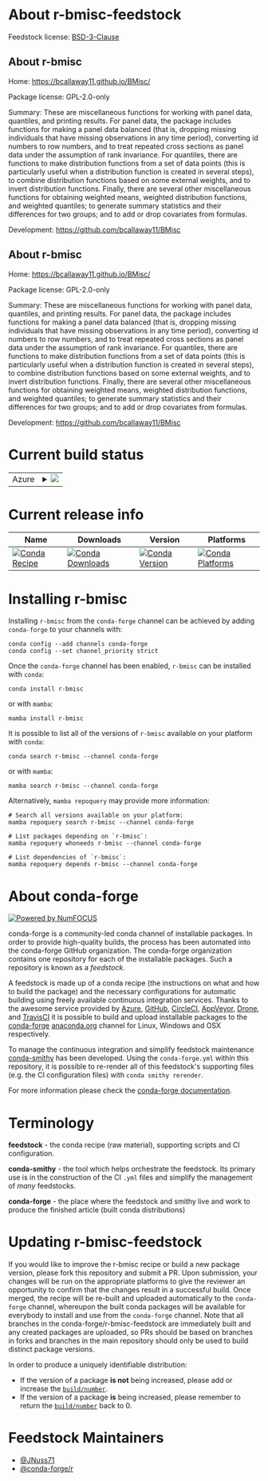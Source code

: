 About r-bmisc-feedstock
=======================

Feedstock license: [BSD-3-Clause](https://github.com/conda-forge/r-bmisc-feedstock/blob/main/LICENSE.txt)


About r-bmisc
-------------

Home: https://bcallaway11.github.io/BMisc/

Package license: GPL-2.0-only

Summary: These are miscellaneous functions for working with panel data, quantiles, and printing results.  For panel data, the package includes functions for making a panel data balanced (that is, dropping missing individuals that have missing observations in any time period), converting id numbers to row numbers, and to treat repeated cross sections as panel data under the assumption of rank invariance.  For quantiles, there are functions to make distribution functions from a set of data points (this is particularly useful when a distribution function is created in several steps), to combine distribution functions based on some external weights, and to invert distribution functions.  Finally, there are several other miscellaneous functions for obtaining weighted means, weighted distribution functions, and weighted quantiles; to generate summary statistics and their differences for two groups; and to add or drop covariates from formulas.

Development: https://github.com/bcallaway11/BMisc

About r-bmisc
-------------

Home: https://bcallaway11.github.io/BMisc/

Package license: GPL-2.0-only

Summary: These are miscellaneous functions for working with panel data, quantiles, and printing results.  For panel data, the package includes functions for making a panel data balanced (that is, dropping missing individuals that have missing observations in any time period), converting id numbers to row numbers, and to treat repeated cross sections as panel data under the assumption of rank invariance.  For quantiles, there are functions to make distribution functions from a set of data points (this is particularly useful when a distribution function is created in several steps), to combine distribution functions based on some external weights, and to invert distribution functions.  Finally, there are several other miscellaneous functions for obtaining weighted means, weighted distribution functions, and weighted quantiles; to generate summary statistics and their differences for two groups; and to add or drop covariates from formulas.

Development: https://github.com/bcallaway11/BMisc

Current build status
====================


<table>
    
  <tr>
    <td>Azure</td>
    <td>
      <details>
        <summary>
          <a href="https://dev.azure.com/conda-forge/feedstock-builds/_build/latest?definitionId=22871&branchName=main">
            <img src="https://dev.azure.com/conda-forge/feedstock-builds/_apis/build/status/r-bmisc-feedstock?branchName=main">
          </a>
        </summary>
        <table>
          <thead><tr><th>Variant</th><th>Status</th></tr></thead>
          <tbody><tr>
              <td>linux_64_r_base4.3</td>
              <td>
                <a href="https://dev.azure.com/conda-forge/feedstock-builds/_build/latest?definitionId=22871&branchName=main">
                  <img src="https://dev.azure.com/conda-forge/feedstock-builds/_apis/build/status/r-bmisc-feedstock?branchName=main&jobName=linux&configuration=linux%20linux_64_r_base4.3" alt="variant">
                </a>
              </td>
            </tr><tr>
              <td>linux_64_r_base4.4</td>
              <td>
                <a href="https://dev.azure.com/conda-forge/feedstock-builds/_build/latest?definitionId=22871&branchName=main">
                  <img src="https://dev.azure.com/conda-forge/feedstock-builds/_apis/build/status/r-bmisc-feedstock?branchName=main&jobName=linux&configuration=linux%20linux_64_r_base4.4" alt="variant">
                </a>
              </td>
            </tr><tr>
              <td>linux_aarch64_r_base4.3</td>
              <td>
                <a href="https://dev.azure.com/conda-forge/feedstock-builds/_build/latest?definitionId=22871&branchName=main">
                  <img src="https://dev.azure.com/conda-forge/feedstock-builds/_apis/build/status/r-bmisc-feedstock?branchName=main&jobName=linux&configuration=linux%20linux_aarch64_r_base4.3" alt="variant">
                </a>
              </td>
            </tr><tr>
              <td>linux_aarch64_r_base4.4</td>
              <td>
                <a href="https://dev.azure.com/conda-forge/feedstock-builds/_build/latest?definitionId=22871&branchName=main">
                  <img src="https://dev.azure.com/conda-forge/feedstock-builds/_apis/build/status/r-bmisc-feedstock?branchName=main&jobName=linux&configuration=linux%20linux_aarch64_r_base4.4" alt="variant">
                </a>
              </td>
            </tr><tr>
              <td>osx_64_r_base4.3</td>
              <td>
                <a href="https://dev.azure.com/conda-forge/feedstock-builds/_build/latest?definitionId=22871&branchName=main">
                  <img src="https://dev.azure.com/conda-forge/feedstock-builds/_apis/build/status/r-bmisc-feedstock?branchName=main&jobName=osx&configuration=osx%20osx_64_r_base4.3" alt="variant">
                </a>
              </td>
            </tr><tr>
              <td>osx_64_r_base4.4</td>
              <td>
                <a href="https://dev.azure.com/conda-forge/feedstock-builds/_build/latest?definitionId=22871&branchName=main">
                  <img src="https://dev.azure.com/conda-forge/feedstock-builds/_apis/build/status/r-bmisc-feedstock?branchName=main&jobName=osx&configuration=osx%20osx_64_r_base4.4" alt="variant">
                </a>
              </td>
            </tr><tr>
              <td>osx_arm64_r_base4.3</td>
              <td>
                <a href="https://dev.azure.com/conda-forge/feedstock-builds/_build/latest?definitionId=22871&branchName=main">
                  <img src="https://dev.azure.com/conda-forge/feedstock-builds/_apis/build/status/r-bmisc-feedstock?branchName=main&jobName=osx&configuration=osx%20osx_arm64_r_base4.3" alt="variant">
                </a>
              </td>
            </tr><tr>
              <td>osx_arm64_r_base4.4</td>
              <td>
                <a href="https://dev.azure.com/conda-forge/feedstock-builds/_build/latest?definitionId=22871&branchName=main">
                  <img src="https://dev.azure.com/conda-forge/feedstock-builds/_apis/build/status/r-bmisc-feedstock?branchName=main&jobName=osx&configuration=osx%20osx_arm64_r_base4.4" alt="variant">
                </a>
              </td>
            </tr><tr>
              <td>win_64_r_base4.3</td>
              <td>
                <a href="https://dev.azure.com/conda-forge/feedstock-builds/_build/latest?definitionId=22871&branchName=main">
                  <img src="https://dev.azure.com/conda-forge/feedstock-builds/_apis/build/status/r-bmisc-feedstock?branchName=main&jobName=win&configuration=win%20win_64_r_base4.3" alt="variant">
                </a>
              </td>
            </tr><tr>
              <td>win_64_r_base4.4</td>
              <td>
                <a href="https://dev.azure.com/conda-forge/feedstock-builds/_build/latest?definitionId=22871&branchName=main">
                  <img src="https://dev.azure.com/conda-forge/feedstock-builds/_apis/build/status/r-bmisc-feedstock?branchName=main&jobName=win&configuration=win%20win_64_r_base4.4" alt="variant">
                </a>
              </td>
            </tr>
          </tbody>
        </table>
      </details>
    </td>
  </tr>
</table>

Current release info
====================

| Name | Downloads | Version | Platforms |
| --- | --- | --- | --- |
| [![Conda Recipe](https://img.shields.io/badge/recipe-r--bmisc-green.svg)](https://anaconda.org/conda-forge/r-bmisc) | [![Conda Downloads](https://img.shields.io/conda/dn/conda-forge/r-bmisc.svg)](https://anaconda.org/conda-forge/r-bmisc) | [![Conda Version](https://img.shields.io/conda/vn/conda-forge/r-bmisc.svg)](https://anaconda.org/conda-forge/r-bmisc) | [![Conda Platforms](https://img.shields.io/conda/pn/conda-forge/r-bmisc.svg)](https://anaconda.org/conda-forge/r-bmisc) |

Installing r-bmisc
==================

Installing `r-bmisc` from the `conda-forge` channel can be achieved by adding `conda-forge` to your channels with:

```
conda config --add channels conda-forge
conda config --set channel_priority strict
```

Once the `conda-forge` channel has been enabled, `r-bmisc` can be installed with `conda`:

```
conda install r-bmisc
```

or with `mamba`:

```
mamba install r-bmisc
```

It is possible to list all of the versions of `r-bmisc` available on your platform with `conda`:

```
conda search r-bmisc --channel conda-forge
```

or with `mamba`:

```
mamba search r-bmisc --channel conda-forge
```

Alternatively, `mamba repoquery` may provide more information:

```
# Search all versions available on your platform:
mamba repoquery search r-bmisc --channel conda-forge

# List packages depending on `r-bmisc`:
mamba repoquery whoneeds r-bmisc --channel conda-forge

# List dependencies of `r-bmisc`:
mamba repoquery depends r-bmisc --channel conda-forge
```


About conda-forge
=================

[![Powered by
NumFOCUS](https://img.shields.io/badge/powered%20by-NumFOCUS-orange.svg?style=flat&colorA=E1523D&colorB=007D8A)](https://numfocus.org)

conda-forge is a community-led conda channel of installable packages.
In order to provide high-quality builds, the process has been automated into the
conda-forge GitHub organization. The conda-forge organization contains one repository
for each of the installable packages. Such a repository is known as a *feedstock*.

A feedstock is made up of a conda recipe (the instructions on what and how to build
the package) and the necessary configurations for automatic building using freely
available continuous integration services. Thanks to the awesome service provided by
[Azure](https://azure.microsoft.com/en-us/services/devops/), [GitHub](https://github.com/),
[CircleCI](https://circleci.com/), [AppVeyor](https://www.appveyor.com/),
[Drone](https://cloud.drone.io/welcome), and [TravisCI](https://travis-ci.com/)
it is possible to build and upload installable packages to the
[conda-forge](https://anaconda.org/conda-forge) [anaconda.org](https://anaconda.org/)
channel for Linux, Windows and OSX respectively.

To manage the continuous integration and simplify feedstock maintenance
[conda-smithy](https://github.com/conda-forge/conda-smithy) has been developed.
Using the ``conda-forge.yml`` within this repository, it is possible to re-render all of
this feedstock's supporting files (e.g. the CI configuration files) with ``conda smithy rerender``.

For more information please check the [conda-forge documentation](https://conda-forge.org/docs/).

Terminology
===========

**feedstock** - the conda recipe (raw material), supporting scripts and CI configuration.

**conda-smithy** - the tool which helps orchestrate the feedstock.
                   Its primary use is in the construction of the CI ``.yml`` files
                   and simplify the management of *many* feedstocks.

**conda-forge** - the place where the feedstock and smithy live and work to
                  produce the finished article (built conda distributions)


Updating r-bmisc-feedstock
==========================

If you would like to improve the r-bmisc recipe or build a new
package version, please fork this repository and submit a PR. Upon submission,
your changes will be run on the appropriate platforms to give the reviewer an
opportunity to confirm that the changes result in a successful build. Once
merged, the recipe will be re-built and uploaded automatically to the
`conda-forge` channel, whereupon the built conda packages will be available for
everybody to install and use from the `conda-forge` channel.
Note that all branches in the conda-forge/r-bmisc-feedstock are
immediately built and any created packages are uploaded, so PRs should be based
on branches in forks and branches in the main repository should only be used to
build distinct package versions.

In order to produce a uniquely identifiable distribution:
 * If the version of a package **is not** being increased, please add or increase
   the [``build/number``](https://docs.conda.io/projects/conda-build/en/latest/resources/define-metadata.html#build-number-and-string).
 * If the version of a package **is** being increased, please remember to return
   the [``build/number``](https://docs.conda.io/projects/conda-build/en/latest/resources/define-metadata.html#build-number-and-string)
   back to 0.

Feedstock Maintainers
=====================

* [@JNuss71](https://github.com/JNuss71/)
* [@conda-forge/r](https://github.com/orgs/conda-forge/teams/r/)

